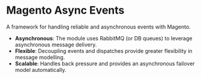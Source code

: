# Magento Async Events

A framework for handling reliable and asynchronous events with Magento.

* **Asynchronous**: The module uses RabbitMQ (or DB queues) to leverage asynchronous message delivery.
* **Flexible**: Decoupling events and dispatches provide greater flexibility in message modelling.
* **Scalable**: Handles back pressure and provides an asynchronous failover model automatically.
